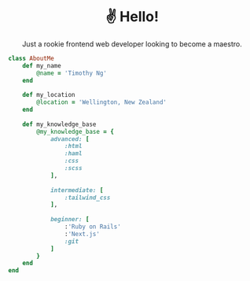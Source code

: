 <div align="center">
<h1>&#9996;&#65039; Hello&excl;</h1>

Just a rookie frontend web developer looking to become a maestro.
</div>

```ruby
class AboutMe
    def my_name
        @name = 'Timothy Ng'
    end
    
    def my_location
        @location = 'Wellington, New Zealand'
    end
    
    def my_knowledge_base
        @my_knowledge_base = {
            advanced: [
                :html
                :haml
                :css
                :scss
            ],
            
            intermediate: [
                :tailwind_css
            ],
            
            beginner: [
                :'Ruby on Rails'
                :'Next.js'
                :git
            ]
        }
    end
end
```
